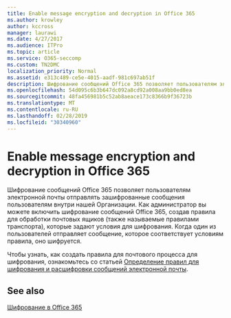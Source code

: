 ```yaml
---
title: Enable message encryption and decryption in Office 365
ms.author: krowley
author: kccross
manager: laurawi
ms.date: 4/27/2017
ms.audience: ITPro
ms.topic: article
ms.service: O365-seccomp
ms.custom: TN2DMC
localization_priority: Normal
ms.assetid: e313c489-ce5e-4015-aadf-981c697ab51f
description: Шифрование сообщений Office 365 позволяет пользователям электронной почты отправлять зашифрованные сообщения пользователям внутри нашей Организации. Как администратор вы можете включить шифрование сообщений Office 365, создав правила для обработки почтовых ящиков (правила транспорта), которые задают условия для шифрования.
ms.openlocfilehash: 54d095c6b3b647dc092a8cd92a008aa9bb0ed8ea
ms.sourcegitcommit: 48fa456981b5c52ab8aeace173c8366b9f36723b
ms.translationtype: MT
ms.contentlocale: ru-RU
ms.lasthandoff: 02/28/2019
ms.locfileid: "30340960"
---
```

# <a name="enable-message-encryption-and-decryption-in-office-365"></a>Enable message encryption and decryption in Office 365

Шифрование сообщений Office 365 позволяет пользователям электронной почты отправлять зашифрованные сообщения пользователям внутри нашей Организации. Как администратор вы можете включить шифрование сообщений Office 365, создав правила для обработки почтовых ящиков (также называемые правилами транспорта), которые задают условия для шифрования. Когда один из пользователей отправляет сообщение, которое соответствует условиям правила, оно шифруется.
  
Чтобы узнать, как создать правила для почтового процесса для шифрования, ознакомьтесь со статьей [Определение правил для шифрования и расшифровки сообщений электронной почты](https://go.microsoft.com/fwlink/p/?LinkID=402846).
  
## <a name="see-also"></a>See also

[Шифрование в Office 365](https://go.microsoft.com/fwlink/p/?LinkID=392525)

